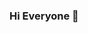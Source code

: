 ### Hi Everyone 👋

<!--
**MuzaffarNafees/muzaffarnafees** is a ✨ _special_ ✨ repository because its `README.md` (this file) appears on your GitHub profile.

Here are some ideas to get you started:

- 🔭 I’m currently working on Web Development
- 🌱 I’m currently learning Data structures and algorithm and dbms
- 
- 📫 How to reach me: muzaffarnafees536@gmail.com
- 😄 Pronouns: ...
- ⚡ Fun fact: When nothing goes right, go left
-->
